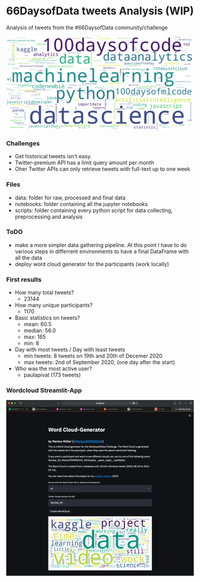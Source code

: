 # 66DaysofData tweets Analysis (WIP)
Analysis of tweets from the #66DaysofData community/challenge

![wordcloud](reports/figures/test_vertical.png)

### Challenges
- Get historical tweets isn't easy. 
- Twitter-premium API has a limit query amount per month
- Oher Twitter APIs can only retrieve tweets with full-text up to one week

### Files
- data: folder for raw, processed and final data
- notebooks: folder containing all the jupyter notebooks
- scripts: folder containing every python script for data collecting, preprocessing and analysis

### ToDO
- make a more simpler data gathering pipeline. At this point I have to do various steps in differrent environments to have a final DataFrame with all the data
- deploy word cloud generator for the participants (work locally)

### First results
- How many total tweets?
    - 23144
- How many unique participants?
    - 1170
- Basic statistics on tweets?
    - mean: 60.5
    - median: 56.0
    - max: 165
    - min: 8
- Day with most tweets / Day with least tweets
    - min tweets: 8 tweets on 19th and 20th of Decemer 2020
    - max tweets: 2nd of September 2020, (one day after the start)
- Who was the most active user?
    - paulapivat (173 tweets)

### Wordcloud Streamlit-App

![wordcloud_app](reports/figures/Word_Cloud_App.png)
